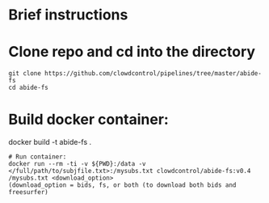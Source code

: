 # Brief instructions
# Clone repo and cd into the directory
``` 
git clone https://github.com/clowdcontrol/pipelines/tree/master/abide-fs
cd abide-fs
```
# Build docker container:
docker build -t abide-fs .
```
# Run container:
docker run --rm -ti -v ${PWD}:/data -v </full/path/to/subjfile.txt>:/mysubs.txt clowdcontrol/abide-fs:v0.4 /mysubs.txt <download_option>
(download_option = bids, fs, or both (to download both bids and freesurfer)
```
